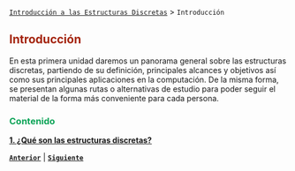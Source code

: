 [`Introducción a las Estructuras Discretas`](../README.md) > `Introducción`

## <span style="color:#A4240D">Introducción</span>

En esta primera unidad daremos un panorama general sobre las estructuras discretas, partiendo de su definición, 
principales alcances y objetivos así como sus principales aplicaciones en la computación. De la misma forma, se 
presentan algunas rutas o alternativas de estudio para poder seguir el material de la forma más conveniente para cada
persona.

### <span style="color:#0DA458">Contenido</span> 

[**1. ¿Qué son las estructuras discretas?**](tema01/README.md)

[**`Anterior`**](../README.md) | [**`Siguiente`**](tema01/README.md)